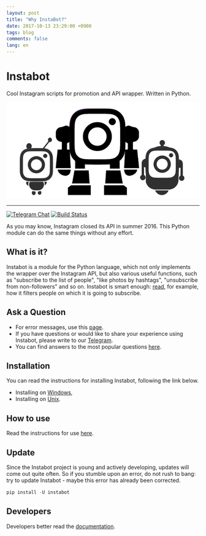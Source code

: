 ```yaml
---
layout: post
title: "Why InstaBot?"
date: 2017-10-13 23:29:00 +0900
tags: blog
comments: false
lang: en
---
```

# Instabot

Cool Instagram scripts for promotion and API wrapper. Written in Python.

![Instabot is better than other open-source bots!](/assets/instabot.png "Instabot is better than other open-source bots!")

___
[![Telegram Chat](https://img.shields.io/badge/chat%20on-Telegram-blue.svg)](https://t.me/joinchat/AAAAAEHxHAtKhKo4X4r7xg)
[![Build Status](https://travis-ci.org/instagrambot/instabot.svg?branch=master)](https://travis-ci.org/instagrambot/instabot)

As you may know, Instagram closed its API in summer 2016. This Python module can do the same things without any effort.

## What is it?

Instabot is a module for the Python language, which not only implements the wrapper over the Instagram API, but also various useful functions, such as "subscribe to the list of people", "like photos by hashtags", "unsubscribe from non-followers" and so on. Instabot is smart enough: [read](/2017/10/13/Filtration-en.html), for example, how it filters people on which it is going to subscribe.

## Ask a Question

* For error messages, use this [page](https://github.com/instagrambot/instabot/issues).
* If you have questions or would like to share your experience using Instabot, please write to our [Telegram](https://t.me/instabotproject).
* You can find answers to the most popular questions [here](/2017/10/13/FAQ-en.html).

## Installation

You can read the instructions for installing Instabot, following the link below.
* Installing on [Windows](/2017/10/13/Installation-on-Windows-en.html),
* Installing on [Unix](/2017/10/13/Installation-on-Unix-en.html).

## How to use

Read the instructions for use [here](/2017/10/13/How-to-use-en.html).

## Update

Since the Instabot project is young and actively developing, updates will come out quite often. So if you stumble upon an error, do not rush to bang: try to update Instabot - maybe this error has already been corrected.

``` python
pip install -U instabot
```

## Developers

Developers better read the [documentation](/2017/10/13/For-developers-en.html).
